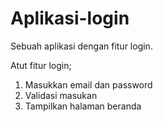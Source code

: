 # Aplikasi-login
Sebuah aplikasi dengan fitur login.

Atut fitur login;
1. Masukkan email dan password
2. Validasi masukan
3. Tampilkan halaman beranda
